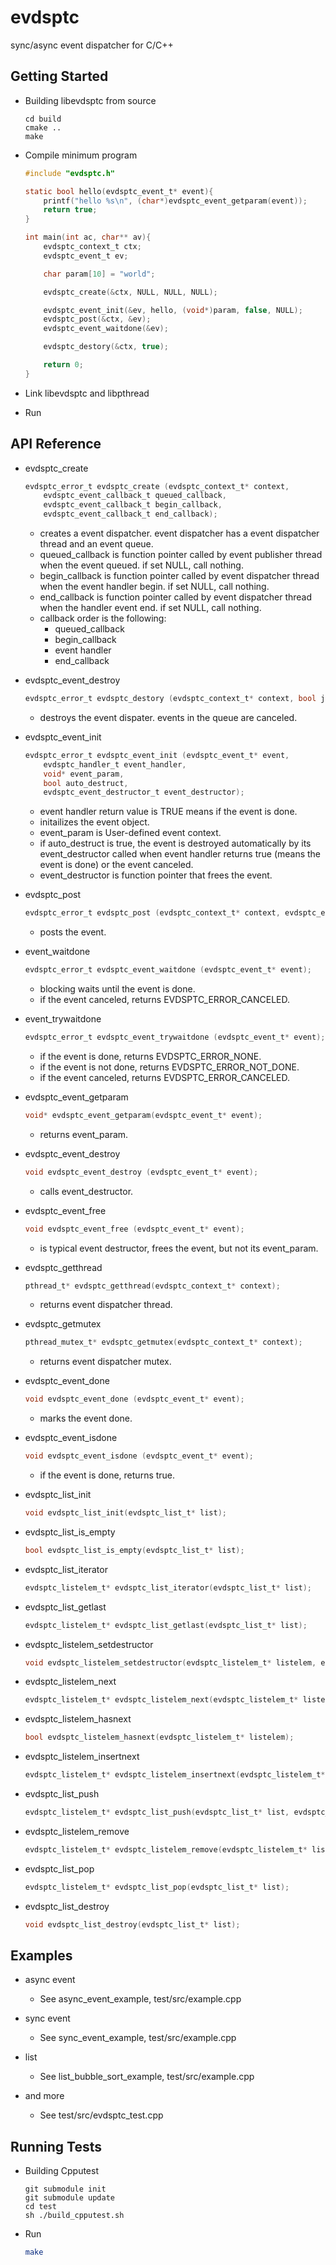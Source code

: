 evdsptc
=======

sync/async event dispatcher for C/C++

## Getting Started

* Building libevdsptc from source

    ```shell
    cd build
    cmake ..
    make
    ```

* Compile minimum program

    ```c
    #include "evdsptc.h"
    
    static bool hello(evdsptc_event_t* event){
        printf("hello %s\n", (char*)evdsptc_event_getparam(event));
        return true;
    }
    
    int main(int ac, char** av){
        evdsptc_context_t ctx;
        evdsptc_event_t ev;
    
        char param[10] = "world";
    
        evdsptc_create(&ctx, NULL, NULL, NULL);
    
        evdsptc_event_init(&ev, hello, (void*)param, false, NULL);
        evdsptc_post(&ctx, &ev);
        evdsptc_event_waitdone(&ev);
    
        evdsptc_destory(&ctx, true);
    
        return 0;
    }
    
    ```

* Link libevdsptc and libpthread
* Run

## API Reference

* evdsptc_create
    ```c
    evdsptc_error_t evdsptc_create (evdsptc_context_t* context,
        evdsptc_event_callback_t queued_callback,
        evdsptc_event_callback_t begin_callback,
        evdsptc_event_callback_t end_callback);
    ```
    * creates a event dispatcher. event dispatcher has a event dispatcher thread and an event queue.
    * queued_callback is function pointer called by event publisher thread when the event queued. if set NULL, call nothing.
    * begin_callback is function pointer called by event dispatcher thread when the event handler begin. if set NULL, call nothing.
    * end_callback is function pointer called by event dispatcher thread when the handler event end. if set NULL, call nothing.
    * callback order is the following:
        * queued_callback
        * begin_callback
        * event handler
        * end_callback

* evdsptc_event_destroy
    ```c
    evdsptc_error_t evdsptc_destory (evdsptc_context_t* context, bool join);
    ```
    * destroys the event dispater. events in the queue are canceled. 

* evdsptc_event_init
    ```c
    evdsptc_error_t evdsptc_event_init (evdsptc_event_t* event,
        evdsptc_handler_t event_handler,
        void* event_param,
        bool auto_destruct,
        evdsptc_event_destructor_t event_destructor);
    ```
    * event handler return value is TRUE means if the event is done. 
    * initailizes the event object.
    * event_param is User-defined event context.
    * if auto_destruct is true, the event is destroyed automatically by its event_destructor called when event handler returns true (means the event is done) or the event canceled.
    * event_destructor is function pointer that frees the event.  

* evdsptc_post
    ```c
    evdsptc_error_t evdsptc_post (evdsptc_context_t* context, evdsptc_event_t* event);
    ```
    * posts the event.

* event_waitdone
    ```c
    evdsptc_error_t evdsptc_event_waitdone (evdsptc_event_t* event);
    ```
    * blocking waits until the event is done.
    * if the event canceled, returns EVDSPTC_ERROR_CANCELED.

* event_trywaitdone
    ```c
    evdsptc_error_t evdsptc_event_trywaitdone (evdsptc_event_t* event);
    ```
    * if the event is done, returns EVDSPTC_ERROR_NONE.
    * if the event is not done, returns EVDSPTC_ERROR_NOT_DONE.
    * if the event canceled, returns EVDSPTC_ERROR_CANCELED.

* evdsptc_event_getparam
    ```c
    void* evdsptc_event_getparam(evdsptc_event_t* event);
    ```
    * returns event_param.

* evdsptc_event_destroy
    ```c
    void evdsptc_event_destroy (evdsptc_event_t* event);
    ```
    * calls event_destructor.

* evdsptc_event_free
    ```c
    void evdsptc_event_free (evdsptc_event_t* event);
    ```
    * is typical event destructor, frees the event, but not its event_param.

* evdsptc_getthread
    ```c
    pthread_t* evdsptc_getthread(evdsptc_context_t* context);
    ```
    * returns event dispatcher thread.

* evdsptc_getmutex
    ```c
    pthread_mutex_t* evdsptc_getmutex(evdsptc_context_t* context);
    ```
    * returns event dispatcher mutex. 

* evdsptc_event_done
    ```c
    void evdsptc_event_done (evdsptc_event_t* event);
    ```
    * marks the event done.

* evdsptc_event_isdone
    ```c
    void evdsptc_event_isdone (evdsptc_event_t* event);
    ```
    * if the event is done, returns true.

* evdsptc_list_init
    ```c
    void evdsptc_list_init(evdsptc_list_t* list);
    ```

* evdsptc_list_is_empty
    ```c
    bool evdsptc_list_is_empty(evdsptc_list_t* list);
    ```

* evdsptc_list_iterator
    ```c
    evdsptc_listelem_t* evdsptc_list_iterator(evdsptc_list_t* list);
    ```

* evdsptc_list_getlast
    ```c
    evdsptc_listelem_t* evdsptc_list_getlast(evdsptc_list_t* list);
    ```

* evdsptc_listelem_setdestructor
    ```c
    void evdsptc_listelem_setdestructor(evdsptc_listelem_t* listelem, evdsptc_listelem_destructor_t listelem_destructor);
    ```

* evdsptc_listelem_next
    ```c
    evdsptc_listelem_t* evdsptc_listelem_next(evdsptc_listelem_t* listelem);
    ```

* evdsptc_listelem_hasnext
    ```c
    bool evdsptc_listelem_hasnext(evdsptc_listelem_t* listelem);
    ```

* evdsptc_listelem_insertnext
    ```c
    evdsptc_listelem_t* evdsptc_listelem_insertnext(evdsptc_listelem_t* listelem, evdsptc_listelem_t* next);
    ```

* evdsptc_list_push
    ```c
    evdsptc_listelem_t* evdsptc_list_push(evdsptc_list_t* list, evdsptc_listelem_t* listelem);
    ```

* evdsptc_listelem_remove
    ```c
    evdsptc_listelem_t* evdsptc_listelem_remove(evdsptc_listelem_t* listelem);
    ```

* evdsptc_list_pop
    ```c
    evdsptc_listelem_t* evdsptc_list_pop(evdsptc_list_t* list);
    ```

* evdsptc_list_destroy
    ```c
    void evdsptc_list_destroy(evdsptc_list_t* list);
    ```

## Examples

* async event
    * See async_event_example, test/src/example.cpp 

* sync event
    * See sync_event_example, test/src/example.cpp 

* list 
    * See list_bubble_sort_example, test/src/example.cpp 

* and more
    * See test/src/evdsptc_test.cpp

## Running Tests
* Building Cpputest
    ```shell
    git submodule init
    git submodule update
    cd test
    sh ./build_cpputest.sh
    ```

* Run
    ```sh
    make
    ```
